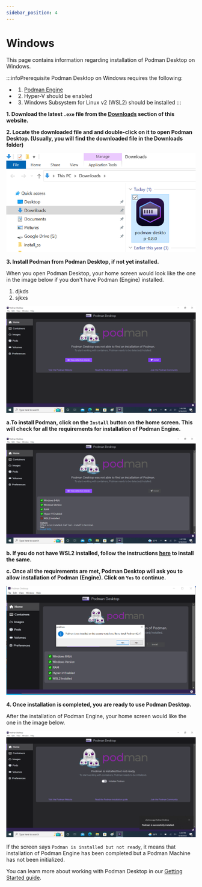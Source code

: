 ```yaml
---
sidebar_position: 4
---
```


# Windows

This page contains information regarding installation of Podman Desktop on Windows.

:::infoPrerequisite
Podman Desktop on Windows requires the following:
- 1) [Podman Engine](https://docs.podman.io/en/latest/index.html)
- 2) Hyper-V should be enabled
- 3) Windows Subsystem for Linux v2 (WSL2) should be installed
:::

**1. Download the latest `.exe` file from the [Downloads](/downloads/windows) section of this website.**

**2. Locate the downloaded file and and double-click on it to open Podman Desktop. (Usually, you will find the downloaded file in the Downloads folder)**

![img0](img/windows/open-podman-desktop.png)

**3. Install Podman from Podman Desktop, if not yet installed.**

When you open Podman Desktop, your home screen would look like the one in the image below if you don't have Podman (Engine) installed.
1. djkds
1. sjkxs

![img1](img/windows/homescreen.png)

**a.To install Podman, click on the `Install` button on the home screen. This will check for all the requirements for installation of Podman Engine.**

![img2](img/windows/prereq-wsl2.png)

**b. If you do not have WSL2 installed, follow the instructions [here](https://learn.microsoft.com/en-us/windows/wsl/install-manual) to install the same.**

**c. Once all the requirements are met, Podman Desktop will ask you to allow installation of Podman (Engine). Click on `Yes` to continue.**

![img3](img/windows/podman-install.png)

**4. Once installation is completed, you are ready to use Podman Desktop.**

After the installation of Podman Engine, your home screen would like the one in the image below.

![img4](img/windows/podman-desktop-ready.png)

If the screen says `Podman is installed but not ready`, it means that installation of Podman Engine has been completed but a Podman Machine has not been initialized. 

You can learn more about working with Podman Desktop in our [Getting Started guide](/docs/getting-started/getting-started).